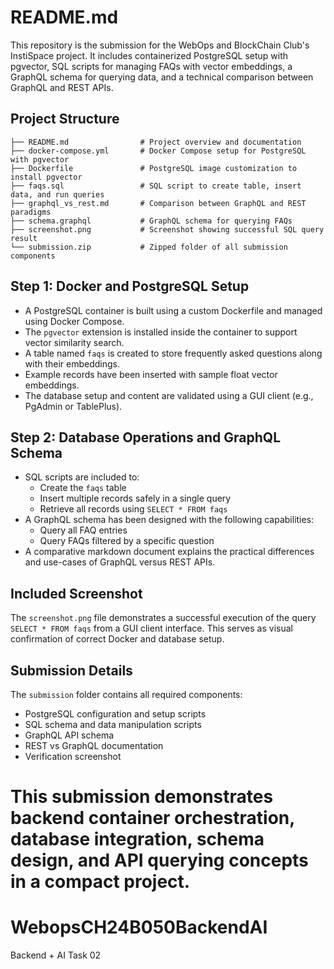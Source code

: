 # README.md

This repository is the submission for the WebOps and BlockChain Club's InstiSpace project. It includes containerized PostgreSQL setup with pgvector, SQL scripts for managing FAQs with vector embeddings, a GraphQL schema for querying data, and a technical comparison between GraphQL and REST APIs.

## Project Structure

```
├── README.md                # Project overview and documentation
├── docker-compose.yml       # Docker Compose setup for PostgreSQL with pgvector
├── Dockerfile               # PostgreSQL image customization to install pgvector
├── faqs.sql                 # SQL script to create table, insert data, and run queries
├── graphql_vs_rest.md       # Comparison between GraphQL and REST paradigms
├── schema.graphql           # GraphQL schema for querying FAQs
├── screenshot.png           # Screenshot showing successful SQL query result
└── submission.zip           # Zipped folder of all submission components
```

## Step 1: Docker and PostgreSQL Setup

- A PostgreSQL container is built using a custom Dockerfile and managed using Docker Compose.
- The `pgvector` extension is installed inside the container to support vector similarity search.
- A table named `faqs` is created to store frequently asked questions along with their embeddings.
- Example records have been inserted with sample float vector embeddings.
- The database setup and content are validated using a GUI client (e.g., PgAdmin or TablePlus).

## Step 2: Database Operations and GraphQL Schema

- SQL scripts are included to:
  - Create the `faqs` table
  - Insert multiple records safely in a single query
  - Retrieve all records using `SELECT * FROM faqs`
- A GraphQL schema has been designed with the following capabilities:
  - Query all FAQ entries
  - Query FAQs filtered by a specific question
- A comparative markdown document explains the practical differences and use-cases of GraphQL versus REST APIs.

## Included Screenshot

The `screenshot.png` file demonstrates a successful execution of the query `SELECT * FROM faqs` from a GUI client interface. This serves as visual confirmation of correct Docker and database setup.

## Submission Details

The `submission` folder contains all required components:
- PostgreSQL configuration and setup scripts
- SQL schema and data manipulation scripts
- GraphQL API schema
- REST vs GraphQL documentation
- Verification screenshot

This submission demonstrates backend container orchestration, database integration, schema design, and API querying concepts in a compact project.
=======
# WebopsCH24B050BackendAI
Backend + AI Task 02


